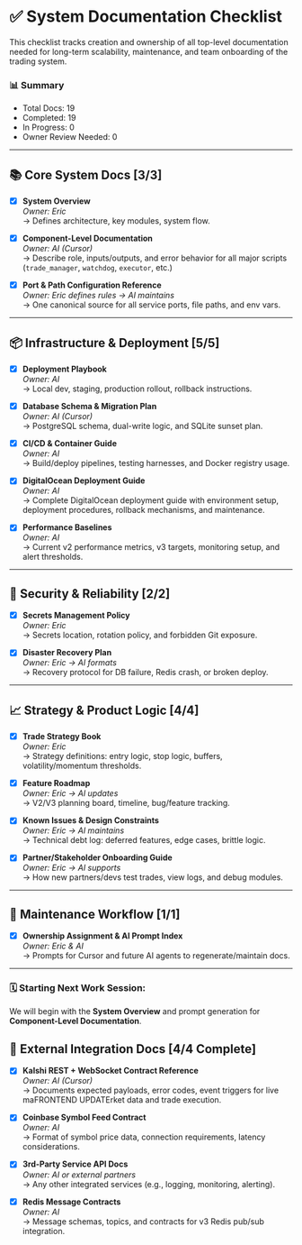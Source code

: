 # ✅ System Documentation Checklist

This checklist tracks creation and ownership of all top-level documentation needed for long-term scalability, maintenance, and team onboarding of the trading system.

### 📊 Summary
- Total Docs: 19
- Completed: 19
- In Progress: 0
- Owner Review Needed: 0

---

## 📚 Core System Docs [3/3]

- [x] **System Overview**  
  _Owner: Eric_  
  → Defines architecture, key modules, system flow.

- [x] **Component-Level Documentation**  
  _Owner: AI (Cursor)_  
  → Describe role, inputs/outputs, and error behavior for all major scripts (`trade_manager`, `watchdog`, `executor`, etc.)

- [x] **Port & Path Configuration Reference**  
  _Owner: Eric defines rules → AI maintains_  
  → One canonical source for all service ports, file paths, and env vars.

---

## 📦 Infrastructure & Deployment [5/5]

- [x] **Deployment Playbook**  
  _Owner: AI_  
  → Local dev, staging, production rollout, rollback instructions.

- [x] **Database Schema & Migration Plan**  
  _Owner: AI (Cursor)_  
  → PostgreSQL schema, dual-write logic, and SQLite sunset plan.

- [x] **CI/CD & Container Guide**  
  _Owner: AI_  
  → Build/deploy pipelines, testing harnesses, and Docker registry usage.

- [x] **DigitalOcean Deployment Guide**  
  _Owner: AI_  
  → Complete DigitalOcean deployment guide with environment setup, deployment procedures, rollback mechanisms, and maintenance.

- [x] **Performance Baselines**  
  _Owner: AI_  
  → Current v2 performance metrics, v3 targets, monitoring setup, and alert thresholds.

---

## 🔐 Security & Reliability [2/2]

- [x] **Secrets Management Policy**  
  _Owner: Eric_  
  → Secrets location, rotation policy, and forbidden Git exposure.

- [x] **Disaster Recovery Plan**  
  _Owner: Eric → AI formats_  
  → Recovery protocol for DB failure, Redis crash, or broken deploy.

---

## 📈 Strategy & Product Logic [4/4]

- [x] **Trade Strategy Book**  
  _Owner: Eric_  
  → Strategy definitions: entry logic, stop logic, buffers, volatility/momentum thresholds.

- [x] **Feature Roadmap**  
  _Owner: Eric → AI updates_  
  → V2/V3 planning board, timeline, bug/feature tracking.

- [x] **Known Issues & Design Constraints**  
  _Owner: Eric → AI maintains_  
  → Technical debt log: deferred features, edge cases, brittle logic.

- [x] **Partner/Stakeholder Onboarding Guide**  
  _Owner: Eric → AI supports_  
  → How new partners/devs test trades, view logs, and debug modules.

---

## 🔄 Maintenance Workflow [1/1]

- [x] **Ownership Assignment & AI Prompt Index**  
  _Owner: Eric & AI_  
  → Prompts for Cursor and future AI agents to regenerate/maintain docs.

---

### 🗓️ Starting Next Work Session:
We will begin with the **System Overview** and prompt generation for **Component-Level Documentation**.


## 🧩 External Integration Docs [4/4 Complete]

- [x] **Kalshi REST + WebSocket Contract Reference**  
  _Owner: AI (Cursor)_  
  → Documents expected payloads, error codes, event triggers for live maFRONTEND UPDATErket data and trade execution.

- [x] **Coinbase Symbol Feed Contract**  
  _Owner: AI_  
  → Format of symbol price data, connection requirements, latency considerations.

- [x] **3rd-Party Service API Docs**  
  _Owner: AI or external partners_  
  → Any other integrated services (e.g., logging, monitoring, alerting).

- [x] **Redis Message Contracts**  
  _Owner: AI_  
  → Message schemas, topics, and contracts for v3 Redis pub/sub integration.